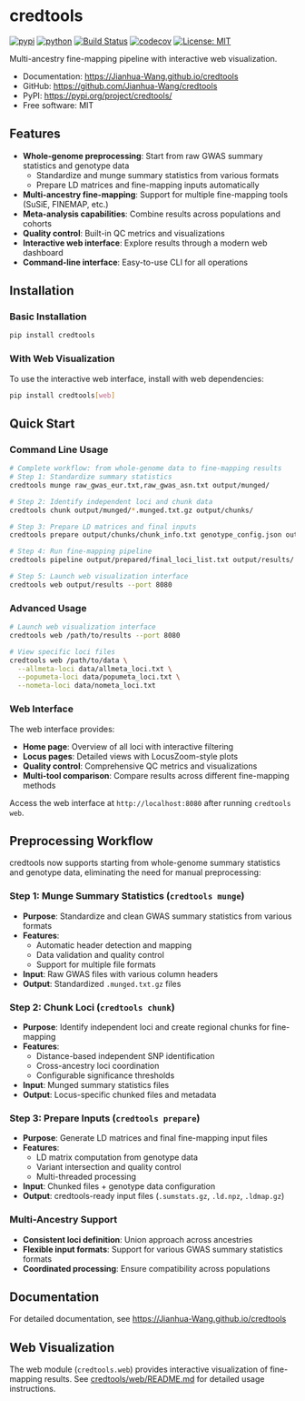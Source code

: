 # credtools


[![pypi](https://img.shields.io/pypi/v/credtools.svg)](https://pypi.org/project/credtools/)
[![python](https://img.shields.io/pypi/pyversions/credtools.svg)](https://pypi.org/project/credtools/)
[![Build Status](https://github.com/Jianhua-Wang/credtools/actions/workflows/dev.yml/badge.svg)](https://github.com/Jianhua-Wang/credtools/actions/workflows/dev.yml)
[![codecov](https://codecov.io/gh/Jianhua-Wang/credtools/branch/main/graphs/badge.svg)](https://codecov.io/github/Jianhua-Wang/credtools)
[![License: MIT](https://img.shields.io/badge/License-MIT-yellow.svg)](https://opensource.org/licenses/MIT)



Multi-ancestry fine-mapping pipeline with interactive web visualization.


* Documentation: <https://Jianhua-Wang.github.io/credtools>
* GitHub: <https://github.com/Jianhua-Wang/credtools>
* PyPI: <https://pypi.org/project/credtools/>
* Free software: MIT


## Features

- **Whole-genome preprocessing**: Start from raw GWAS summary statistics and genotype data
  - Standardize and munge summary statistics from various formats
  - Prepare LD matrices and fine-mapping inputs automatically
- **Multi-ancestry fine-mapping**: Support for multiple fine-mapping tools (SuSiE, FINEMAP, etc.)
- **Meta-analysis capabilities**: Combine results across populations and cohorts
- **Quality control**: Built-in QC metrics and visualizations
- **Interactive web interface**: Explore results through a modern web dashboard
- **Command-line interface**: Easy-to-use CLI for all operations

## Installation

### Basic Installation
```bash
pip install credtools
```

### With Web Visualization
To use the interactive web interface, install with web dependencies:
```bash
pip install credtools[web]
```

## Quick Start

### Command Line Usage

```bash
# Complete workflow: from whole-genome data to fine-mapping results
# Step 1: Standardize summary statistics
credtools munge raw_gwas_eur.txt,raw_gwas_asn.txt output/munged/

# Step 2: Identify independent loci and chunk data
credtools chunk output/munged/*.munged.txt.gz output/chunks/

# Step 3: Prepare LD matrices and final inputs
credtools prepare output/chunks/chunk_info.txt genotype_config.json output/prepared/

# Step 4: Run fine-mapping pipeline
credtools pipeline output/prepared/final_loci_list.txt output/results/

# Step 5: Launch web visualization interface
credtools web output/results --port 8080
```

### Advanced Usage

```bash
# Launch web visualization interface
credtools web /path/to/results --port 8080

# View specific loci files
credtools web /path/to/data \
  --allmeta-loci data/allmeta_loci.txt \
  --popumeta-loci data/popumeta_loci.txt \
  --nometa-loci data/nometa_loci.txt
```

### Web Interface

The web interface provides:
- **Home page**: Overview of all loci with interactive filtering
- **Locus pages**: Detailed views with LocusZoom-style plots
- **Quality control**: Comprehensive QC metrics and visualizations
- **Multi-tool comparison**: Compare results across different fine-mapping methods

Access the web interface at `http://localhost:8080` after running `credtools web`.

## Preprocessing Workflow

credtools now supports starting from whole-genome summary statistics and genotype data, eliminating the need for manual preprocessing:

### Step 1: Munge Summary Statistics (`credtools munge`)
- **Purpose**: Standardize and clean GWAS summary statistics from various formats
- **Features**: 
  - Automatic header detection and mapping
  - Data validation and quality control
  - Support for multiple file formats
- **Input**: Raw GWAS files with various column headers
- **Output**: Standardized `.munged.txt.gz` files

### Step 2: Chunk Loci (`credtools chunk`)  
- **Purpose**: Identify independent loci and create regional chunks for fine-mapping
- **Features**:
  - Distance-based independent SNP identification
  - Cross-ancestry loci coordination
  - Configurable significance thresholds
- **Input**: Munged summary statistics files
- **Output**: Locus-specific chunked files and metadata

### Step 3: Prepare Inputs (`credtools prepare`)
- **Purpose**: Generate LD matrices and final fine-mapping input files
- **Features**:
  - LD matrix computation from genotype data
  - Variant intersection and quality control  
  - Multi-threaded processing
- **Input**: Chunked files + genotype data configuration
- **Output**: credtools-ready input files (`.sumstats.gz`, `.ld.npz`, `.ldmap.gz`)

### Multi-Ancestry Support
- **Consistent loci definition**: Union approach across ancestries
- **Flexible input formats**: Support for various GWAS summary statistics formats
- **Coordinated processing**: Ensure compatibility across populations

## Documentation

For detailed documentation, see <https://Jianhua-Wang.github.io/credtools>

## Web Visualization

The web module (`credtools.web`) provides interactive visualization of fine-mapping results. See [credtools/web/README.md](credtools/web/README.md) for detailed usage instructions.
